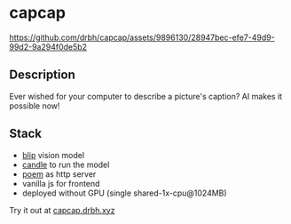 # capcap

https://github.com/drbh/capcap/assets/9896130/28947bec-efe7-49d9-99d2-9a294f0de5b2

## Description

Ever wished for your computer to describe a picture's caption? AI makes it possible now!

## Stack

- [blip](https://blog.salesforceairesearch.com/blip-bootstrapping-language-image-pretraining/) vision model
- [candle](https://github.com/huggingface/candle) to run the model
- [poem](https://github.com/poem-web/poem) as http server
- vanilla js for frontend
- deployed without GPU (single shared-1x-cpu@1024MB)

Try it out at [capcap.drbh.xyz](https://capcap.drbh.xyz)

